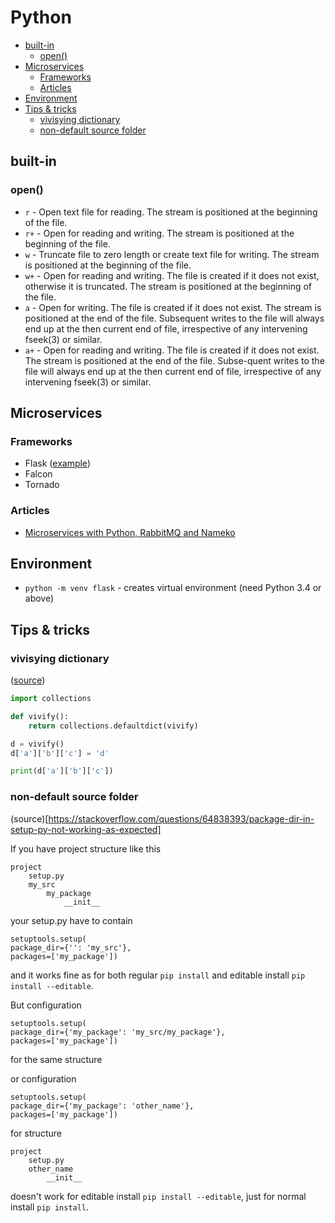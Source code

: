 # Python

<!-- MarkdownTOC autolink="true" lowercase="all" uri_encoding="false" -->

- [built-in](#built-in)
    - [open\(\)](#open)
- [Microservices](#microservices)
    - [Frameworks](#frameworks)
    - [Articles](#articles)
- [Environment](#environment)
- [Tips & tricks](#tips--tricks)
    - [vivisying dictionary](#vivisying-dictionary)
    - [non-default source folder](#non-default-source-folder)

<!-- /MarkdownTOC -->


## built-in

### open()

- `r` - Open text file for reading. The stream is positioned at the beginning of the file.
- `r+` - Open for reading and writing. The stream is positioned at the beginning of the file.
- `w` - Truncate file to zero length or create text file for writing.
The stream is positioned at the beginning of the file.
- `w+` - Open for reading and writing.
The file is created if it does not exist, otherwise it is truncated.
The stream is positioned at the beginning of the file.
- `a` - Open for writing. The file is created if it does not exist.
The stream is positioned at the end of the file.
Subsequent writes to the file will always end up at the then current end of file,
irrespective of any intervening fseek(3) or similar.
- `a+` - Open for reading and writing.
The file is created if it does not exist.
The stream is positioned at the end of the file.
Subse-quent writes to the file will always end up at the then current end of file,
irrespective of any intervening fseek(3) or similar.



## Microservices

### Frameworks
- Flask ([example](http://eax.me/python-flask/))
- Falcon
- Tornado


### Articles
- [Microservices with Python, RabbitMQ and Nameko](http://brunorocha.org/python/microservices-with-python-rabbitmq-and-nameko.html)


## Environment

- `python -m venv flask` - creates virtual environment (need Python 3.4 or above)


## Tips & tricks


### vivisying dictionary

([source](http://robb.re/notes/2015-02-09-pyramid-traversal.html))

```python
import collections

def vivify():
    return collections.defaultdict(vivify)

d = vivify()
d['a']['b']['c'] = 'd'

print(d['a']['b']['c'])
```


### non-default source folder

(source)[https://stackoverflow.com/questions/64838393/package-dir-in-setup-py-not-working-as-expected]

If you have project structure like this

```
project
    setup.py
    my_src
        my_package
            __init__
```

your setup.py have to contain

```
setuptools.setup(
package_dir={'': 'my_src'},
packages=['my_package'])
```

and it works fine as for both regular `pip install` and editable install `pip install --editable`.


But configuration 

```
setuptools.setup(
package_dir={'my_package': 'my_src/my_package'},
packages=['my_package'])
```

for the same structure 

or configuration 

```
setuptools.setup(
package_dir={'my_package': 'other_name'},
packages=['my_package'])
```

for structure

```
project
    setup.py
    other_name
        __init__
```

doesn't work for editable install `pip install --editable`, just for normal install `pip install`.

